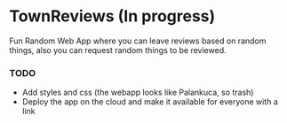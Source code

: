 # TownReviews (In progress)

Fun Random Web App where you can leave reviews based on random things, also you can request random things to be reviewed.
### TODO 
- Add styles and css (the webapp looks like Palankuca, so trash)
- Deploy the app on the cloud and make it available for everyone with a link
